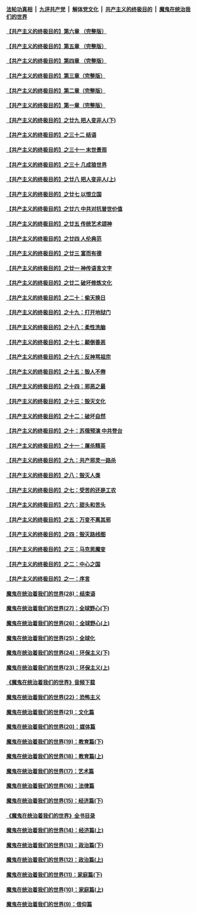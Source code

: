 ####  [法轮功真相](../../../../basic/blob/master/README.md?t=12172013) &nbsp;|&nbsp; [九评共产党](../../../../9ping.md/blob/master/README.md?t=12172013) &nbsp;|&nbsp; [解体党文化](../../../../jtdwh.md/blob/master/README.md?t=12172013)  &nbsp;|&nbsp; [共产主义的终极目的](../../../../gczydzjmd.md/blob/master/README.md?t=12172013) &nbsp;|&nbsp; [魔鬼在统治我们的世界](../../../../mgztzwmdsj.md/blob/master/README.md?t=12172013) 

#### [【共产主义的终极目的】第六章 （完整版）](../pages/nsc422/n11428913.md?t=12172013) 

#### [【共产主义的终极目的】第五章 （完整版）](../pages/nsc422/n11428912.md?t=12172013) 

#### [【共产主义的终极目的】第四章 （完整版）](../pages/nsc422/n11428907.md?t=12172013) 

#### [【共产主义的终极目的】第三章（完整版）](../pages/nsc422/n11428848.md?t=12172013) 

#### [【共产主义的终极目的】第二章（完整版）](../pages/nsc422/n11428831.md?t=12172013) 

#### [【共产主义的终极目的】第一章（完整版）](../pages/nsc422/n11417651.md?t=12172013) 

#### [【共产主义的终极目的】之廿九 把人变非人(下)](../pages/nsc422/n11344140.md?t=12172013) 

#### [【共产主义的终极目的】之三十二 结语](../pages/nsc422/n11360535.md?t=12172013) 

#### [【共产主义的终极目的】之三十一 末世景观](../pages/nsc422/n11351129.md?t=12172013) 

#### [【共产主义的终极目的】之三十 几成狼世界](../pages/nsc422/n11348280.md?t=12172013) 

#### [【共产主义的终极目的】之廿八 把人变非人(上)](../pages/nsc422/n11340492.md?t=12172013) 

#### [【共产主义的终极目的】之廿七 以恨立国](../pages/nsc422/n11336944.md?t=12172013) 

#### [【共产主义的终极目的】之廿六 中共对抗普世价值](../pages/nsc422/n11324785.md?t=12172013) 

#### [【共产主义的终极目的】之廿五 传统艺术颂神](../pages/nsc422/n11296396.md?t=12172013) 

#### [【共产主义的终极目的】之廿四 人伦典范](../pages/nsc422/n11296397.md?t=12172013) 

#### [【共产主义的终极目的】之廿三 富而有德](../pages/nsc422/n11283598.md?t=12172013) 

#### [【共产主义的终极目的】之廿一 神传语言文字](../pages/nsc422/n11263265.md?t=12172013) 

#### [【共产主义的终极目的】之廿二 破坏修炼文化](../pages/nsc422/n11245728.md?t=12172013) 

#### [【共产主义的终极目的】之二十：偷天换日](../pages/nsc422/n11238846.md?t=12172013) 

#### [【共产主义的终极目的】之十九：打开地狱门](../pages/nsc422/n11206376.md?t=12172013) 

#### [【共产主义的终极目的】之十八：柔性洗脑](../pages/nsc422/n11199994.md?t=12172013) 

#### [【共产主义的终极目的】之十七：颠倒善恶](../pages/nsc422/n11179782.md?t=12172013) 

#### [【共产主义的终极目的】之十六：反神骂祖宗](../pages/nsc422/n11166798.md?t=12172013) 

#### [【共产主义的终极目的】之十五：毁人不倦](../pages/nsc422/n11166792.md?t=12172013) 

#### [【共产主义的终极目的】之十四：邪恶之最](../pages/nsc422/n11150249.md?t=12172013) 

#### [【共产主义的终极目的】之十三：毁灭文化](../pages/nsc422/n11135227.md?t=12172013) 

#### [【共产主义的终极目的】之十二：破坏自然](../pages/nsc422/n11135214.md?t=12172013) 

#### [【共产主义的终极目的】之十：苏俄预演 中共登台](../pages/nsc422/n11118424.md?t=12172013) 

#### [【共产主义的终极目的】之十一：屠杀精英](../pages/nsc422/n11118442.md?t=12172013) 

#### [【共产主义的终极目的】之九：共产邪灵一路杀](../pages/nsc422/n11114139.md?t=12172013) 

#### [【共产主义的终极目的】之八：毁灭人类](../pages/nsc422/n11108503.md?t=12172013) 

#### [【共产主义的终极目的】之七：受苦的还是工农](../pages/nsc422/n11101809.md?t=12172013) 

#### [【共产主义的终极目的】之六：甜头和苦头](../pages/nsc422/n11096971.md?t=12172013) 

#### [【共产主义的终极目的】之五：万变不离其邪](../pages/nsc422/n11091285.md?t=12172013) 

#### [【共产主义的终极目的】之四：毁灭路线图](../pages/nsc422/n11086284.md?t=12172013) 

#### [【共产主义的终极目的】之三：马克思魔变](../pages/nsc422/n11061941.md?t=12172013) 

#### [【共产主义的终极目的】之二：中心之国](../pages/nsc422/n11047728.md?t=12172013) 

#### [【共产主义的终极目的】之一：序言](../pages/nsc422/n11086077.md?t=12172013) 

#### [魔鬼在统治着我们的世界(28)：结束语](../pages/nsc422/n10936246.md?t=12172013) 

#### [魔鬼在统治着我们的世界(27)：全球野心(下)](../pages/nsc422/n10928319.md?t=12172013) 

#### [魔鬼在统治着我们的世界(26)：全球野心(上)](../pages/nsc422/n10900318.md?t=12172013) 

#### [魔鬼在统治着我们的世界(25)：全球化](../pages/nsc422/n10788205.md?t=12172013) 

#### [魔鬼在统治着我们的世界(24)：环保主义(下)](../pages/nsc422/n10695307.md?t=12172013) 

#### [魔鬼在统治着我们的世界(23)：环保主义(上)](../pages/nsc422/n10688613.md?t=12172013) 

#### [《魔鬼在统治着我们的世界》音频下载](../pages/nsc422/n10635553.md?t=12172013) 

#### [魔鬼在统治着我们的世界(22)：恐怖主义](../pages/nsc422/n10614727.md?t=12172013) 

#### [魔鬼在统治着我们的世界(21)：文化篇](../pages/nsc422/n10597706.md?t=12172013) 

#### [魔鬼在统治着我们的世界(20)：媒体篇](../pages/nsc422/n10586579.md?t=12172013) 

#### [魔鬼在统治着我们的世界(19)：教育篇(下)](../pages/nsc422/n10564808.md?t=12172013) 

#### [魔鬼在统治着我们的世界(18)：教育篇(上)](../pages/nsc422/n10526970.md?t=12172013) 

#### [魔鬼在统治着我们的世界(17)：艺术篇](../pages/nsc422/n10499093.md?t=12172013) 

#### [魔鬼在统治着我们的世界(16)：法律篇](../pages/nsc422/n10485969.md?t=12172013) 

#### [魔鬼在统治着我们的世界(15)：经济篇(下)](../pages/nsc422/n10469975.md?t=12172013) 

#### [《魔鬼在统治着我们的世界》全书目录](../pages/nsc422/n10464261.md?t=12172013) 

#### [魔鬼在统治着我们的世界(14)：经济篇(上)](../pages/nsc422/n10457370.md?t=12172013) 

#### [魔鬼在统治着我们的世界(13)：政治篇(下)](../pages/nsc422/n10448270.md?t=12172013) 

#### [魔鬼在统治着我们的世界(12)：政治篇(上)](../pages/nsc422/n10444576.md?t=12172013) 

#### [魔鬼在统治着我们的世界(11)：家庭篇(下)](../pages/nsc422/n10440961.md?t=12172013) 

#### [魔鬼在统治着我们的世界(10)：家庭篇(上)](../pages/nsc422/n10435448.md?t=12172013) 

#### [魔鬼在统治着我们的世界(9)：信仰篇](../pages/nsc422/n10432159.md?t=12172013) 

